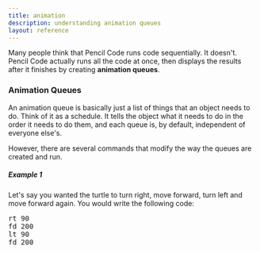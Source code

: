 ```yaml
---
title: animation
description: understanding animation queues
layout: reference
---
```


Many people think that Pencil Code runs code sequentially. It doesn't. Pencil Code actually runs all the code at once, then displays the results after it finishes by creating **animation queues**. 

### Animation Queues

An animation queue is basically just a list of things that an object needs to do. Think of it as a schedule. It tells the object what it needs to do in the order it needs to do them, and each queue is, by default, independent of everyone else's. 

However, there are several commands that modify the way the queues are created and run. 

##### Example 1

Let's say you wanted the turtle to turn right, move forward, turn left and move forward again. You would write the following code: 

<pre class="jumbo">
rt 90
fd 200
lt 90
fd 200
</pre>

<script type="demo">
rt 90
fd 200
lt 90
fd 200
</script>
